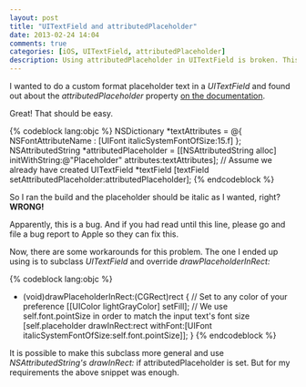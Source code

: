 ```yaml
---
layout: post
title: "UITextField and attributedPlaceholder"
date: 2013-02-24 14:04
comments: true
categories: [iOS, UITextField, attributedPlaceholder]
description: Using attributedPlaceholder in UITextField is broken. This blog post shows how to work around the issue
---
```

I wanted to do a custom format placeholder text in a *UITextField* and found out about the *attributedPlaceholder* property [on the documentation](http://developer.apple.com/library/ios/#documentation/uikit/reference/UITextField_Class/Reference/UITextField.html#//apple_ref/occ/instp/UITextField/attributedPlaceholder).

Great! That should be easy.

{% codeblock lang:objc %}
NSDictionary *textAttributes = 
		@{ NSFontAttributeName : [UIFont italicSystemFontOfSize:15.f] };
NSAttributedString *attributedPlaceholder = 
		[[NSAttributedString alloc] initWithString:@"Placeholder" 
						 	            attributes:textAttributes];
// Assume we already have created UITextField *textField
[textField setAttributedPlaceholder:attributedPlaceholder];
{% endcodeblock %}

So I ran the build and the placeholder should be italic as I wanted, right? **WRONG!**

Apparently, this is a bug. And if you had read until this line, please go and file a bug report to Apple so they can fix this.

Now, there are some workarounds for this problem. The one I ended up using is to subclass *UITextField* and override *drawPlaceholderInRect:*

{% codeblock lang:objc %}
- (void)drawPlaceholderInRect:(CGRect)rect {
	// Set to any color of your preference
	[[UIColor lightGrayColor] setFill];
	// We use self.font.pointSize in order to match the input text's font size
	[self.placeholder drawInRect:rect 
	                    withFont:[UIFont italicSystemFontOfSize:self.font.pointSize]];
}
{% endcodeblock %}

It is possible to make this subclass more general and use *NSAttributedString's* *drawInRect:* if attributedPlaceholder is set. But for my requirements the above snippet was enough.